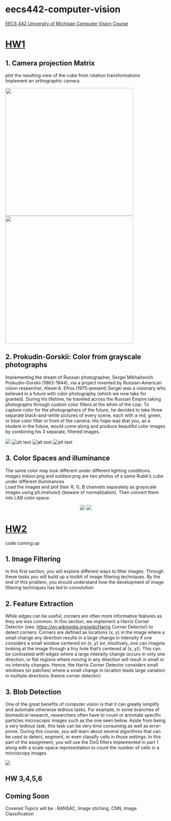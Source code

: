# eecs442-computer-vision
[EECS 442  University of Michigan Computer Vision Course](https://web.eecs.umich.edu/~fouhey/teaching/EECS442_F19/index.html#syllabus)

# [HW1](https://web.eecs.umich.edu/~fouhey/teaching/EECS442_F19/resources/HW1.pdf)
## 1.  Camera projection Matrix 
plot the resulting view of the cube from rotation transformations  
Implement an orthographic camera 


<img src="https://github.com/unghee/eecs442-computer-vision/blob/master/hw1_submission/images/problem1_c.png" width ="400"><img src="https://github.com/unghee/eecs442-computer-vision/blob/master/hw1_submission/images/ortho.png" width ="400">
## 2. Prokudin-Gorskii: Color from grayscale photographs 
Implementing the dream of Russian photographer, Sergei Mikhailovich
Prokudin-Gorskii (1863-1944), via a project invented by Russian-American vision researcher, Alexei A.
Efros (1975-present).Sergei was a visionary who believed in a future with color photography (which
we now take for granted). During his lifetime, he traveled across the Russian Empire taking photographs
through custom color filters at the whim of the czar. To capture color for the photographers of the future,
he decided to take three separate black-and-white pictures of every scene, each with a red, green, or blue
color filter in front of the camera. His hope was that you, as a student in the future, would come along and
produce beautiful color images by combining his 3 separate, filtered images.


![](https://github.com/unghee/eecs442-computer-vision/blob/master/hw1_submission/images/HW1_files/prokudin-gorskii/00125v.jpg)
![alt text](https://github.com/unghee/eecs442-computer-vision/blob/master/hw1_submission/images/00125vstacked_alinged.jpg)
![alt text](https://github.com/unghee/eecs442-computer-vision/blob/master/hw1_submission/images/HW1_files/prokudin-gorskii/00153v.jpg)
![alt text](https://github.com/unghee/eecs442-computer-vision/blob/master/hw1_submission/images/00153vstacked_alinged.jpg)

## 3. Color Spaces and illuminance

The same color may look different under different lighting conditions. Images indoor.png and outdoor.png
are two photos of a same Rubik’s cube under different illuminances  
Load the images and plot their R, G, B channels separately as grayscale images using plt.imshow()
(beware of normalization). Then convert them into LAB color space.

<p align="center">
<img src="https://github.com/unghee/eecs442-computer-vision/blob/master/hw1_submission/images/HW1_files/outdoor.png" >
<img src="https://github.com/unghee/eecs442-computer-vision/blob/master/hw1_submission/images/task3_1_outdoor_lab.png" >
</p>

# [HW2](https://web.eecs.umich.edu/~fouhey/teaching/EECS442_F19/resources/HW2.pdf)
code coming up
## 1. Image Filtering 
In this first section, you will explore different ways to filter images. Through these tasks you will build
up a toolkit of image filtering techniques. By the end of this problem, you should understand how the
development of image filtering techniques has led to convolution

## 2. Feature Extraction
While edges can be useful, corners are often more informative features as they are less common. In this
section, we implement a Harris Corner Detector (see: https://en.wikipedia.org/wiki/Harris Corner Detector)
to detect corners. Corners are defined as locations (x, y) in the image where a small change any direction
results in a large change in intensity if one considers a small window centered on (x, y) (or, intuitively,
one can imagine looking at the image through a tiny hole that’s centered at (x, y)). This can be contrasted
with edges where a large intensity change occurs in only one direction, or flat regions where moving in any
direction will result in small or no intensity changes. Hence, the Harris Corner Detector considers small
windows (or patches) where a small change in location leads large variation in multiple directions (hence
corner detector)

## 3. Blob Detection
One of the great benefits of computer vision is that it can greatly simplify and automate otherwise tedious
tasks. For example, in some branches of biomedical research, researchers often have to count or annotate
specific particles microscopic images such as the one seen below. Aside from being a very tedious task, this
task can be very time consuming as well as error-prone. During this course, you will learn about several
algorithms that can be used to detect, segment, or even classify cells in those settings. In this part of the
assignment, you will use the DoG filters implemented in part 1 along with a scale-space representation to
count the number of cells in a microscopy images

<img src= "https://github.com/unghee/eecs442-computer-vision/blob/master/hw2_submission/images/Capture.PNG">

## HW 3,4,5,6
Coming Soon  
---
Covered Topics will be : RANSAC, Image stiching, CNN, Image Classification
